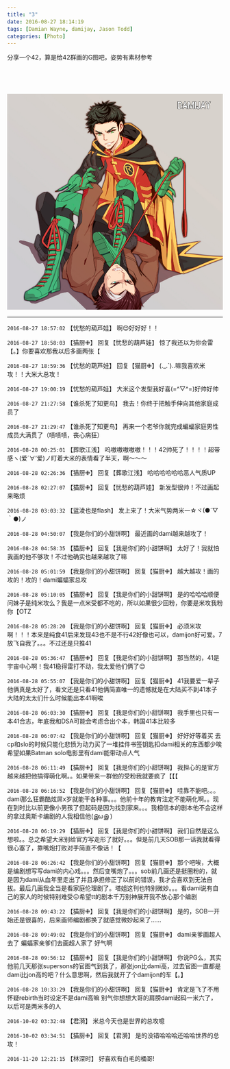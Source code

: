 ```yaml
---
title: "3"
date: 2016-08-27 18:14:19
tags: [Damian Wayne, damijay, Jason Todd]
categories: [Photo]
---
```


<p>分享一个42，算是给42群画的G图吧，姿势有素材参考</p> 
<br /> 
<p><br /></p>

![](https://raw.githubusercontent.com/alicewish/meowchain247/master/img_cVZNdzJtQk9JV2RoNm9NRUhmM004cEdYakRtdmxxN3QyZks5eGpncUVLeENwbnB3ejd5UkpnPT0.jpg)

---

`2016-08-27 18:57:02` 【忧愁的葫芦娃】 啊😍好好好！！

`2016-08-27 18:58:03` 【猫厨✙】 回复【忧愁的葫芦娃】 惊了我还以为你会雷【。】你要喜欢那我以后多画两张【

`2016-08-27 18:59:36` 【忧愁的葫芦娃】 回复【猫厨✙】 (.\_.`)..嘛我喜欢米攻！！大米大总攻！

`2016-08-27 19:00:19` 【忧愁的葫芦娃】 大米这个发型我好喜(=^▽^=)好帅好帅

`2016-08-27 21:27:58` 【谁杀死了知更鸟】 我去！你终于把触手伸向其他家庭成员了

`2016-08-27 21:29:47` 【谁杀死了知更鸟】 再来一个老爷你就完成蝙蝠家庭男性成员大满贯了（啧啧啧，丧心病狂）

`2016-08-28 00:25:01` 【葬歌江浅】 呜嗷嗷嗷嗷嗷！！！42帅死了！！！！超带感ヽ(爱´∀‘爱)ノ盯着大米的表情看了半天，啊～～～

`2016-08-28 02:26:36` 【猫厨✙】 回复【葬歌江浅】 哈哈哈哈哈哈恶人气质UP

`2016-08-28 02:27:07` 【猫厨✙】 回复【忧愁的葫芦娃】 新发型很帅！不过画起来略烦

`2016-08-28 03:03:32` 【蓝淩也是flash】 发上来了！大米气势两米一☆ヾ(●´▽｀●)ノ

`2016-08-28 04:50:07` 【我是你们的小甜饼啊】 最近画的dami越来越攻了！

`2016-08-28 04:58:35` 【猫厨✙】 回复【我是你们的小甜饼啊】 太好了！我就怕我画的他不够攻！不过他确实也越来越攻了嘛

`2016-08-28 05:01:59` 【我是你们的小甜饼啊】 回复【猫厨✙】 越大越攻！画的攻的！攻的！dami蝙蝠家总攻

`2016-08-28 05:10:05` 【猫厨✙】 回复【我是你们的小甜饼啊】 是的哈哈哈顺便问妹子是纯米攻么？我是一点米受都不吃的，所以如果很少回粉，你要是米攻我粉你【OTZ

`2016-08-28 05:28:20` 【我是你们的小甜饼啊】 回复【猫厨✙】 必须米攻啊！！！本来是纯食41后来发现43也不是不行42好像也可以，damijon好可爱。7放飞自我了。。。不过还是只推41

`2016-08-28 05:36:47` 【猫厨✙】 回复【我是你们的小甜饼啊】 那当然的，41是宇宙中心啊！我41稳得雷打不动，我太爱他们俩了😌

`2016-08-28 05:55:07` 【我是你们的小甜饼啊】 回复【猫厨✙】 41我要爱一辈子他俩真是太好了，看文还是只看41他俩简直唯一的遗憾就是在大陆买不到41本子大陆的太太们什么时候能出本41啊唉

`2016-08-28 06:03:30` 【猫厨✙】 回复【我是你们的小甜饼啊】 我手里也只有一本41合志，年底我和DSA可能会考虑合出个本，韩国41本比较多

`2016-08-28 06:07:42` 【我是你们的小甜饼啊】 回复【猫厨✙】 好好好等着买 去cp和slo的时候只能化悲愤为动力买了一堆挂件书签钥匙扣dami相关的东西都少唉 希望如果Batman solo电影里有dami能带动点人气

`2016-08-28 06:11:49` 【猫厨✙】 回复【我是你们的小甜饼啊】 我担心的是官方越来越把他搞得萌化啊。。如果带来一群他的受粉我就要疯了【【【

`2016-08-28 06:16:52` 【我是你们的小甜饼啊】 回复【猫厨✙】 哇靠不能吧。。。dami那么狂霸酷炫屌x岁就能干各种事。。。他前十年的教育注定不能萌化啊。。现在到时比以前更像小男孩了但起码是因为找到家来。。。我相信本的剧本他不会这样的拿过奥斯卡编剧的人我相信他(இωஇ )

`2016-08-28 06:19:29` 【猫厨✙】 回复【我是你们的小甜饼啊】 我们自然是这么想啦。。总之希望大米别给官方写走形了就好。。。但是前几天SOB那一话我就看得很心塞了，靠嘴炮打败对手简直不像话！【

`2016-08-28 06:26:42` 【我是你们的小甜饼啊】 回复【猫厨✙】 那个吧唉，大概是编剧想写写dami的内心戏。。。然后变嘴炮了。。。sob前几画还是挺圈粉的，就是因为dami从血年里走出了并且承担修正了以前的错误，我才会喜欢到无法自拔。最后几画我全当是看家庭伦理剧了。塔姐这刊也特别微妙。。。看dami说有自己的家人的时候特别难受😖希望tt的剧本千万别神展开我不放心那个编剧

`2016-08-28 09:43:22` 【猫厨✙】 回复【我是你们的小甜饼啊】 是的，SOB一开始还是很喜的，后来画师编剧都换了就感觉微妙起来了……

`2016-08-28 09:49:02` 【我是你们的小甜饼啊】 回复【猫厨✙】 dami亲爹画超人去了 蝙蝠家亲爹们去画超人家了 好气啊

`2016-08-28 09:56:12` 【猫厨✙】 回复【我是你们的小甜饼啊】 你说PG么，其实他前几天那张supersons的官图气到我了，那张jon比dami高，过去官图一直都是dami比jon高的吧？什么意思啊，然后我就开了个damijon的车【。】

`2016-08-28 10:33:29` 【我是你们的小甜饼啊】 回复【猫厨✙】 肯定是飞了不用怀疑rebirth当时设定不是dami高嘛 别气你想想大哥的肩膀dami起码一米六了， 以后可是两米多的人

`2016-10-02 03:32:48` 【君漪】 米总今天也是世界的总攻噫

`2016-10-02 03:34:51` 【猫厨✙】 回复【君漪】 是的没错哈哈哈还哈哈世界的总攻！

`2016-11-20 12:21:15` 【林深时】 好喜欢有白毛的桶哥!
